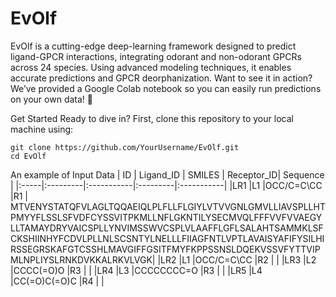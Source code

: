 # EvOlf

EvOlf is a cutting-edge deep-learning framework designed to predict ligand-GPCR interactions, integrating odorant and non-odorant GPCRs across 24 species. Using advanced modeling techniques, it enables accurate predictions and GPCR deorphanization. 
Want to see it in action? We’ve provided a Google Colab notebook so you can easily run predictions on your own data! 🚀

Get Started
Ready to dive in? First, clone this repository to your local machine using:
```
git clone https://github.com/YourUsername/EvOlf.git
cd EvOlf
```

An example of Input Data
| ID | Ligand_ID | SMILES | Receptor_ID| Sequence |
|:-----|:---------|:-----------|:---------|:-----------|
|LR1  |L1  |OCC/C=C\CC  |R1  | MTVENYSTATQFVLAGLTQQAEIQLPLFLLFLGIYLVTVVGNLGMVLLIAVSPLLHTPMYYFLSSLSFVDFCYSSVITPKMLLNFLGKNTILYSECMVQLFFFVVFVVAEGYLLTAMAYDRYVAICSPLLYNVIMSSWVCSPLVLAAFFLGFLSALAHTSAMMKLSFCKSHIINHYFCDVLPLLNLSCSNTYLNELLLFIIAGFNTLVPTLAVAISYAFIFYSILHIRSSEGRSKAFGTCSSHLMAVGIFFGSITFMYFKPPSSNSLDQEKVSSVFYTTVIPMLNPLIYSLRNKDVKKALRKVLVGK|
|LR2  |L1  |OCC/C=C\CC  |R2  |  |
|LR3  |L2  |CCCC(=O)O  |R3  |  |
|LR4  |L3  |CCCCCCCC=O  |R3  |  |
|LR5  |L4  |CC(=O)C(=O)C  |R4  |  |
